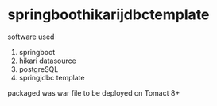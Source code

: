 # springboothikarijdbctemplate


software used


1. springboot
2. hikari datasource
3. postgreSQL
4. springjdbc template


packaged was war file to be deployed on Tomact 8+

